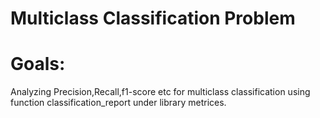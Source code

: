 # Multiclass Classification Problem

# Goals:
Analyzing Precision,Recall,f1-score etc for multiclass classification
using function classification_report under library metrices.
